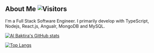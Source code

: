 ## About Me ![Visitors](https://visitor-badge.laobi.icu/badge?page_id=abaktiar.abaktiar)

I'm a Full Stack Software Engineer. I primarily develop with TypeScript, Nodejs, React.js, Angualr, MongoDB and MySQL. 


[![Al Baktira's GitHub stats](https://github-readme-stats.vercel.app/api?username=abaktiar&show_icons=true&layout=compact&count_private=true&theme=dark)](https://github.com/abaktiar)

[![Top Langs](https://github-readme-stats.vercel.app/api/top-langs/?username=abaktiar&layout=compact&theme=dark)](https://github.com/abaktiar)
